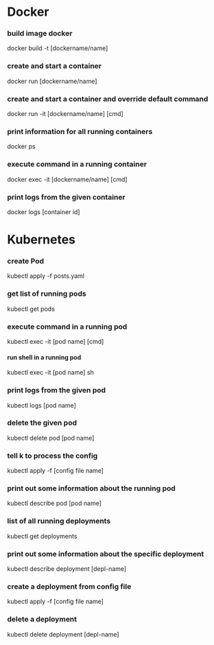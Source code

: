 # Docker

### build image docker

docker build -t [dockername/name]

### create and start a container

docker run [dockername/name]

### create and start a container and override default command

docker run -it [dockername/name] [cmd]

### print information for all running containers

docker ps

### execute command in a running container

docker exec -it [dockername/name] [cmd]

### print logs from the given container

docker logs [container id]

# Kubernetes

### create Pod

kubectl apply -f posts.yaml

### get list of running pods

kubectl get pods

### execute command in a running pod

kubectl exec -it [pod name] [cmd]

#### run shell in a running pod

kubectl exec -it [pod name] sh

### print logs from the given pod

kubectl logs [pod name]

### delete the given pod

kubectl delete pod [pod name]

### tell k to process the config

kubectl apply -f [config file name]

### print out some information about the running pod

kubectl describe pod [pod name]

### list of all running deployments

kubectl get deployments

### print out some information about the specific deployment

kubectl describe deployment [depl-name]

### create a deployment from config file

kubectl apply -f [config file name]

### delete a deployment

kubectl delete deployment [depl-name]
